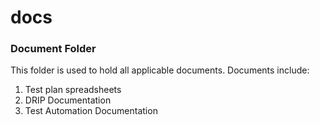 # docs
### Document Folder
This folder is used to hold all applicable documents.  Documents include:
1) Test plan spreadsheets 
2) DRIP Documentation
3) Test Automation Documentation
